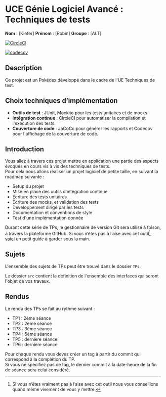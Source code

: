 # UCE Génie Logiciel Avancé : Techniques de tests

**Nom** : [Kiefer]
**Prénom** : [Robin]
**Groupe** : [ALT]

[![CircleCI](https://dl.circleci.com/status-badge/img/gh/RobinKiefer2000/ceri-m1-techniques-de-test/tree/master.svg?style=svg)](https://dl.circleci.com/status-badge/redirect/gh/RobinKiefer2000/ceri-m1-techniques-de-test/tree/master)

[![codecov](https://codecov.io/github/RobinKiefer2000/ceri-m1-techniques-de-test/graph/badge.svg?token=C8ZVY3MYN6)](https://codecov.io/github/RobinKiefer2000/ceri-m1-techniques-de-test)

## Description

Ce projet est un Pokédex développé dans le cadre de l'UE Techniques de test.

## Choix techniques d’implémentation

- **Outils de test** : JUnit, Mockito pour les tests unitaires et de mocks.
- **Intégration continue** : CircleCI pour automatiser la compilation et l'exécution des tests.
- **Couverture de code** : JaCoCo pour générer les rapports et Codecov pour l'affichage de la couverture de code.



## Introduction

Vous allez à travers ces projet mettre en application une partie des aspects évoqués en cours vis à vis des techniques de tests.  
Pour cela nous allons réaliser un projet logiciel de petite taille, en suivant la roadmap suivante : 
- Setup du projet
- Mise en place des outils d’intégration continue
- Écriture des tests unitaires
- Écriture des mocks, et validation des tests
- Développement dirigé par les tests
- Documentation et conventions de style
- Test d'une implémentation donnée

Durant cette série de TPs, le gestionnaire de version Git sera utilisé à foison, à travers la plateforme GitHub. Si vous n’êtes pas à l’aise avec cet outil[^1], [voici](http://rogerdudler.github.io/git-guide/) un petit guide à garder sous la main.

## Sujets

L'ensemble des sujets de TPs peut être trouvé dans le dossier `TPs`.

Le dossier `src` contient la définition de l'ensemble des interfaces qui seront l'objet de vos travaux.

## Rendus

Le rendu des TPs se fait au rythme suivant :

- TP1 : 2ème séance
- TP2 : 2ème séance
- TP3 : 3ème séance
- TP4 : 5ème séance
- TP5 : dernière séance
- TP6 : dernière séance

Pour chaque rendu vous devez créer un tag à partir du commit qui correspond à la complétion du TP.  
Si vous ne spécifiez pas de tag, le dernier commit à la date-heure de la fin de séance sera celui considéré.

[^1]: Si vous n’êtes vraiment pas à l’aise avec cet outil nous vous conseillons quand même vivement de vous y mettre.

